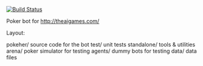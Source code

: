 [![Build Status](https://travis-ci.org/gnmerritt/poker.svg?branch=master)](https://travis-ci.org/gnmerritt/poker)

Poker bot for http://theaigames.com/

Layout:

pokeher/     source code for the bot
test/        unit tests
standalone/  tools & utilities
arena/       poker simulator for testing
agents/      dummy bots for testing
data/        data files
